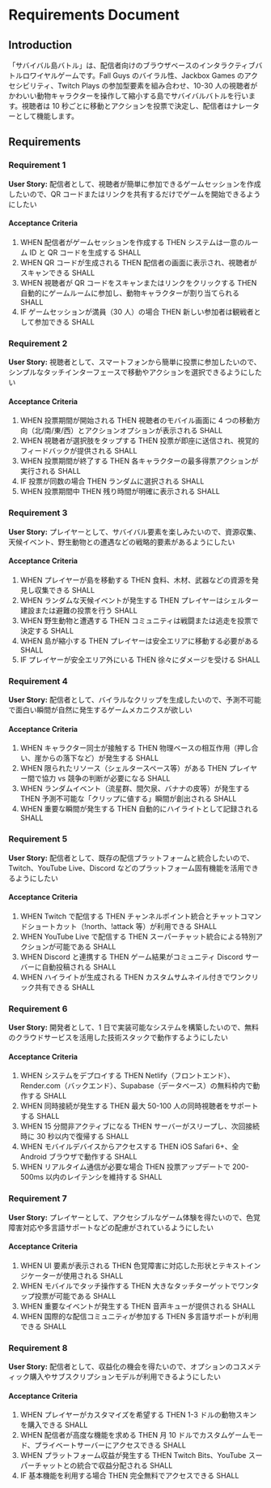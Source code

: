 # Requirements Document

## Introduction

「サバイバル島バトル」は、配信者向けのブラウザベースのインタラクティブバトルロワイヤルゲームです。Fall Guys のバイラル性、Jackbox Games のアクセシビリティ、Twitch Plays の参加型要素を組み合わせ、10-30 人の視聴者がかわいい動物キャラクターを操作して縮小する島でサバイバルバトルを行います。視聴者は 10 秒ごとに移動とアクションを投票で決定し、配信者はナレーターとして機能します。

## Requirements

### Requirement 1

**User Story:** 配信者として、視聴者が簡単に参加できるゲームセッションを作成したいので、QR コードまたはリンクを共有するだけでゲームを開始できるようにしたい

#### Acceptance Criteria

1. WHEN 配信者がゲームセッションを作成する THEN システムは一意のルーム ID と QR コードを生成する SHALL
2. WHEN QR コードが生成される THEN 配信者の画面に表示され、視聴者がスキャンできる SHALL
3. WHEN 視聴者が QR コードをスキャンまたはリンクをクリックする THEN 自動的にゲームルームに参加し、動物キャラクターが割り当てられる SHALL
4. IF ゲームセッションが満員（30 人）の場合 THEN 新しい参加者は観戦者として参加できる SHALL

### Requirement 2

**User Story:** 視聴者として、スマートフォンから簡単に投票に参加したいので、シンプルなタッチインターフェースで移動やアクションを選択できるようにしたい

#### Acceptance Criteria

1. WHEN 投票期間が開始される THEN 視聴者のモバイル画面に 4 つの移動方向（北/南/東/西）とアクションオプションが表示される SHALL
2. WHEN 視聴者が選択肢をタップする THEN 投票が即座に送信され、視覚的フィードバックが提供される SHALL
3. WHEN 投票期間が終了する THEN 各キャラクターの最多得票アクションが実行される SHALL
4. IF 投票が同数の場合 THEN ランダムに選択される SHALL
5. WHEN 投票期間中 THEN 残り時間が明確に表示される SHALL

### Requirement 3

**User Story:** プレイヤーとして、サバイバル要素を楽しみたいので、資源収集、天候イベント、野生動物との遭遇などの戦略的要素があるようにしたい

#### Acceptance Criteria

1. WHEN プレイヤーが島を移動する THEN 食料、木材、武器などの資源を発見し収集できる SHALL
2. WHEN ランダムな天候イベントが発生する THEN プレイヤーはシェルター建設または避難の投票を行う SHALL
3. WHEN 野生動物と遭遇する THEN コミュニティは戦闘または逃走を投票で決定する SHALL
4. WHEN 島が縮小する THEN プレイヤーは安全エリアに移動する必要がある SHALL
5. IF プレイヤーが安全エリア外にいる THEN 徐々にダメージを受ける SHALL

### Requirement 4

**User Story:** 配信者として、バイラルなクリップを生成したいので、予測不可能で面白い瞬間が自然に発生するゲームメカニクスが欲しい

#### Acceptance Criteria

1. WHEN キャラクター同士が接触する THEN 物理ベースの相互作用（押し合い、崖からの落下など）が発生する SHALL
2. WHEN 限られたリソース（シェルタースペース等）がある THEN プレイヤー間で協力 vs 競争の判断が必要になる SHALL
3. WHEN ランダムイベント（流星群、間欠泉、バナナの皮等）が発生する THEN 予測不可能な「クリップに値する」瞬間が創出される SHALL
4. WHEN 重要な瞬間が発生する THEN 自動的にハイライトとして記録される SHALL

### Requirement 5

**User Story:** 配信者として、既存の配信プラットフォームと統合したいので、Twitch、YouTube Live、Discord などのプラットフォーム固有機能を活用できるようにしたい

#### Acceptance Criteria

1. WHEN Twitch で配信する THEN チャンネルポイント統合とチャットコマンドショートカット（!north、!attack 等）が利用できる SHALL
2. WHEN YouTube Live で配信する THEN スーパーチャット統合による特別アクションが可能である SHALL
3. WHEN Discord と連携する THEN ゲーム結果がコミュニティ Discord サーバーに自動投稿される SHALL
4. WHEN ハイライトが生成される THEN カスタムサムネイル付きでワンクリック共有できる SHALL

### Requirement 6

**User Story:** 開発者として、1 日で実装可能なシステムを構築したいので、無料のクラウドサービスを活用した技術スタックで動作するようにしたい

#### Acceptance Criteria

1. WHEN システムをデプロイする THEN Netlify（フロントエンド）、Render.com（バックエンド）、Supabase（データベース）の無料枠内で動作する SHALL
2. WHEN 同時接続が発生する THEN 最大 50-100 人の同時視聴者をサポートする SHALL
3. WHEN 15 分間非アクティブになる THEN サーバーがスリープし、次回接続時に 30 秒以内で復帰する SHALL
4. WHEN モバイルデバイスからアクセスする THEN iOS Safari 6+、全 Android ブラウザで動作する SHALL
5. WHEN リアルタイム通信が必要な場合 THEN 投票アップデートで 200-500ms 以内のレイテンシを維持する SHALL

### Requirement 7

**User Story:** プレイヤーとして、アクセシブルなゲーム体験を得たいので、色覚障害対応や多言語サポートなどの配慮がされているようにしたい

#### Acceptance Criteria

1. WHEN UI 要素が表示される THEN 色覚障害に対応した形状とテキストインジケーターが使用される SHALL
2. WHEN モバイルでタッチ操作する THEN 大きなタッチターゲットでワンタップ投票が可能である SHALL
3. WHEN 重要なイベントが発生する THEN 音声キューが提供される SHALL
4. WHEN 国際的な配信コミュニティが参加する THEN 多言語サポートが利用できる SHALL

### Requirement 8

**User Story:** 配信者として、収益化の機会を得たいので、オプションのコスメティック購入やサブスクリプションモデルが利用できるようにしたい

#### Acceptance Criteria

1. WHEN プレイヤーがカスタマイズを希望する THEN 1-3 ドルの動物スキンを購入できる SHALL
2. WHEN 配信者が高度な機能を求める THEN 月 10 ドルでカスタムゲームモード、プライベートサーバーにアクセスできる SHALL
3. WHEN プラットフォーム収益が発生する THEN Twitch Bits、YouTube スーパーチャットとの統合で収益分配される SHALL
4. IF 基本機能を利用する場合 THEN 完全無料でアクセスできる SHALL
